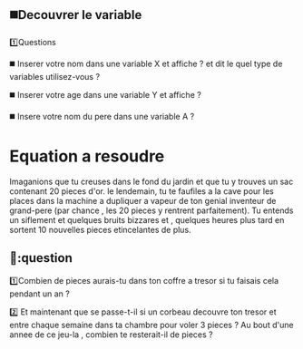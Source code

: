 
## ◼️Decouvrer le variable 

:one:Questions

◼️ Inserer votre nom  dans une variable X et affiche ? et dit le quel type de variables utilisez-vous ? 

◼️ Inserer votre age dans une variable Y et affiche ?

◼️ Insere votre nom du pere dans une variable A ?











# Equation a resoudre
Imaganions que tu creuses dans le fond du jardin et que tu y trouves un sac
contenant 20 pieces d'or. le lendemain, tu te faufiles a la cave pour
les places dans la machine a dupliquer a vapeur de ton genial inventeur
de grand-pere (par chance , les 20 pieces y rentrent parfaitement).
Tu entends un siflement et quelques bruits bizzares et , quelques heures
plus tard en sortent 10 nouvelles pieces etincelantes de plus.

💊:question
---------------

:one:Combien de pieces aurais-tu dans ton coffre a tresor
si tu faisais cela pendant un an ? 

:two: Et maintenant que se passe-t-il si un corbeau decouvre ton tresor et 
entre chaque semaine dans ta chambre pour voler 3 pieces ?
Au bout d'une annee de ce jeu-la , combien te resterait-il de pieces ? 


